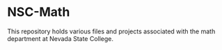# NSC-Math
This repository holds various files and projects associated with the math department at Nevada State College.
